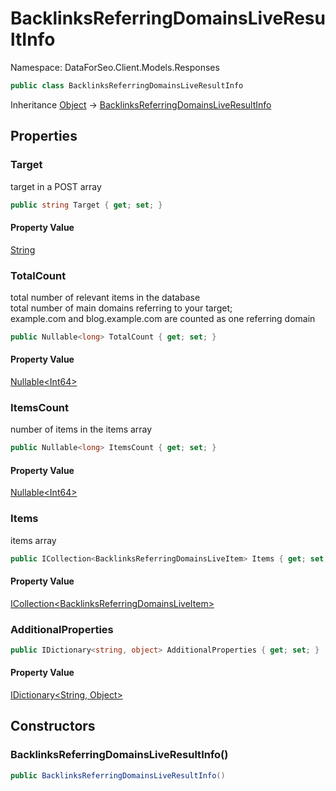 # BacklinksReferringDomainsLiveResultInfo

Namespace: DataForSeo.Client.Models.Responses

```csharp
public class BacklinksReferringDomainsLiveResultInfo
```

Inheritance [Object](https://docs.microsoft.com/en-us/dotnet/api/system.object) → [BacklinksReferringDomainsLiveResultInfo](./dataforseo.client.models.responses.backlinksreferringdomainsliveresultinfo.md)

## Properties

### **Target**

target in a POST array

```csharp
public string Target { get; set; }
```

#### Property Value

[String](https://docs.microsoft.com/en-us/dotnet/api/system.string)<br>

### **TotalCount**

total number of relevant items in the database
 <br>total number of main domains referring to your target;
 <br>example.com and blog.example.com are counted as one referring domain

```csharp
public Nullable<long> TotalCount { get; set; }
```

#### Property Value

[Nullable&lt;Int64&gt;](https://docs.microsoft.com/en-us/dotnet/api/system.nullable-1)<br>

### **ItemsCount**

number of items in the items array

```csharp
public Nullable<long> ItemsCount { get; set; }
```

#### Property Value

[Nullable&lt;Int64&gt;](https://docs.microsoft.com/en-us/dotnet/api/system.nullable-1)<br>

### **Items**

items array

```csharp
public ICollection<BacklinksReferringDomainsLiveItem> Items { get; set; }
```

#### Property Value

[ICollection&lt;BacklinksReferringDomainsLiveItem&gt;](./dataforseo.client.models.backlinksreferringdomainsliveitem.md)<br>

### **AdditionalProperties**

```csharp
public IDictionary<string, object> AdditionalProperties { get; set; }
```

#### Property Value

[IDictionary&lt;String, Object&gt;](https://docs.microsoft.com/en-us/dotnet/api/system.collections.generic.idictionary-2)<br>

## Constructors

### **BacklinksReferringDomainsLiveResultInfo()**

```csharp
public BacklinksReferringDomainsLiveResultInfo()
```
